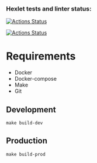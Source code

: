 ### Hexlet tests and linter status:
[![Actions Status](https://github.com/mikhotin/devops-for-programmers-project-74/actions/workflows/hexlet-check.yml/badge.svg)](https://github.com/mikhotin/devops-for-programmers-project-74/actions)

[![Actions Status](https://github.com/mikhotin/devops-for-programmers-project-74/actions/workflows/push.yml/badge.svg)](https://github.com/mikhotin/devops-for-programmers-project-74/actions)

# Requirements
- Docker
- Docker-compose
- Make
- Git


## Development
```shell
make build-dev
```

## Production
```shell
make build-prod
```
